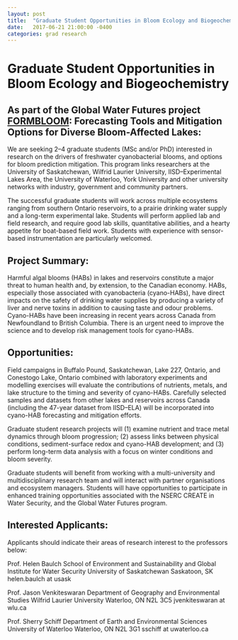 ```yaml
---
layout: post
title:  "Graduate Student Opportunities in Bloom Ecology and Biogeochemistry"
date:   2017-06-21 21:00:00 -0400
categories: grad research
---
```


Graduate Student Opportunities in Bloom Ecology and Biogeochemistry
============================================================================

As part of the Global Water Futures project [FORMBLOOM](http://gwf.usask.ca/science/pillar-3-projects.php#ForecastingToolsandMitigationOptionsforDiverseBloomAffectedLakes): Forecasting Tools and Mitigation Options for Diverse Bloom-Affected Lakes:
-------------------------------
 
We are seeking 2–4 graduate students (MSc and/or PhD) interested in research on the drivers of freshwater cyanobacterial blooms, and options for bloom prediction mitigation. This program links researchers at the University of Saskatchewan, Wilfrid Laurier University, IISD–Experimental Lakes Area, the University of Waterloo, York University and other university networks with industry, government and community partners. 
 
The successful graduate students will work across multiple ecosystems ranging from southern Ontario reservoirs, to a prairie drinking water supply and a long-term experimental lake. Students will perform applied lab and field research, and require good lab skills, quantitative abilities, and a hearty appetite for boat-based field work. Students with experience with sensor-based instrumentation are particularly welcomed. 
 
Project Summary:
----------------
 
Harmful algal blooms (HABs) in lakes and reservoirs constitute a major threat to human health and, by extension, to the Canadian economy. HABs, especially those associated with cyanobacteria (cyano-HABs), have direct impacts on the safety of drinking water supplies by producing a variety of liver and nerve toxins in addition to causing taste and odour problems. Cyano-HABs have been increasing in recent years across Canada from Newfoundland to British Columbia. There is an urgent need to improve the science and to develop risk management tools for cyano-HABs.
 
Opportunities:
--------------
 
Field campaigns in Buffalo Pound, Saskatchewan, Lake 227, Ontario, and Conestogo Lake, Ontario combined with laboratory experiments and modelling exercises will evaluate the contributions of nutrients, metals, and lake structure to the timing and severity of cyano-HABs. Carefully selected samples and datasets from other lakes and reservoirs across Canada (including the 47-year dataset from IISD–ELA) will be incorporated into cyano-HAB forecasting and mitigation efforts.
 
Graduate student research projects will (1) examine nutrient and trace metal dynamics through bloom progression; (2) assess links between physical conditions, sediment-surface redox and cyano-HAB development; and (3) perform long-term data analysis with a focus on winter conditions and bloom severity.
 
Graduate students will benefit from working with a multi-university and multidisciplinary research team and will interact with partner organisations and ecosystem managers. Students will have opportunities to participate in enhanced training opportunities associated with the NSERC CREATE in Water Security, and the Global Water Futures program.
 
Interested Applicants:
----------------------
 
Applicants should indicate their areas of research interest to the professors below:
 
Prof. Helen Baulch
School of Environment and Sustainability and Global Institute for Water Security
University of Saskatchewan
Saskatoon, SK 
helen.baulch at usask
 
Prof. Jason Venkiteswaran
Department of Geography and Environmental Studies
Wilfrid Laurier University
Waterloo, ON N2L 3C5
jvenkiteswaran at wlu.ca
 
Prof. Sherry Schiff
Department of Earth and Environmental Sciences
University of Waterloo
Waterloo, ON N2L 3G1
sschiff at uwaterloo.ca

